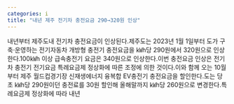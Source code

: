 ```yaml
---
categories: i
title: "내년 제주 전기차 충전요금 290→320원 인상"
---
```

내년부터 제주도내 전기차 충전요금이 인상된다.제주도는 2023년 1월 1일부터 도가 구축·운영하는 전기자동차 개방형 충전기 충전요금을 ㎾h당 290원에서 320원으로 인상한다.100㎾h 이상 급속충전기 요금은 340원으로 인상한다.이번 충전요금 인상은 전기차 충전기 전기요금 특례요금제 정상화에 따른 조정에 의한 것이다.이와 함께 오는 10월부터 제주 월드컵경기장 신재생에너지 융복합 EV충전기 충전요금을 할인한다.도는 당초 ㎾h당 290원이던 충전료를 30원 할인해 올해말까지 ㎾h당 260원으로 변경한다.특례요금제 정상화에 따라 내년